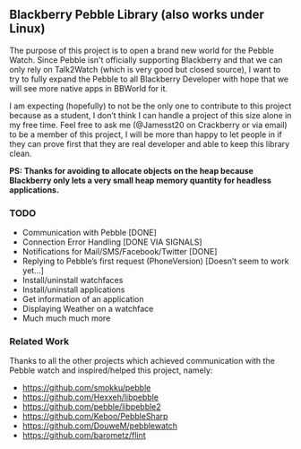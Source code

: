 ## Blackberry Pebble Library (also works under Linux)
The purpose of this project is to open a brand new world for the Pebble Watch. Since Pebble isn't officially supporting Blackberry and that we can only rely on Talk2Watch (which is very good but closed source), I want to try to fully expand the Pebble to all Blackberry Developer with hope that we will see more native apps in BBWorld for it.

I am expecting (hopefully) to not be the only one to contribute to this project because as a student, I don’t think I can handle a project of this size alone in my free time. Feel free to ask me (@Jamesst20 on Crackberry or via email) to be a member of this project, I will be more than happy to let people in if they can prove first that they are real developer and able to keep this library clean.

**PS: Thanks for avoiding to allocate objects on the heap because Blackberry only lets a very small heap memory quantity for headless applications.**

### TODO
* Communication with Pebble [DONE]
* Connection Error Handling [DONE VIA SIGNALS]
* Notifications for Mail/SMS/Facebook/Twitter [DONE]
* Replying to Pebble’s first request (PhoneVersion) [Doesn’t seem to work yet…]
* Install/uninstall watchfaces
* Install/uninstall applications
* Get information of an application
* Displaying Weather on a watchface
* Much much much more

### Related Work
Thanks to all the other projects which achieved communication with the Pebble watch and inspired/helped this project, namely:
* https://github.com/smokku/pebble
* https://github.com/Hexxeh/libpebble
* https://github.com/pebble/libpebble2
* https://github.com/Keboo/PebbleSharp
* https://github.com/DouweM/pebblewatch
* https://github.com/barometz/flint

